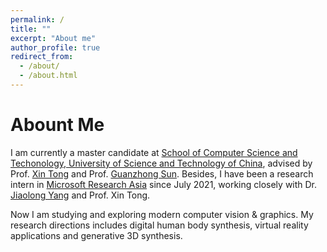 ```yaml
---
permalink: /
title: ""
excerpt: "About me"
author_profile: true
redirect_from: 
  - /about/
  - /about.html
---
```


Abount Me
=====
I am currently a master candidate at [School of Computer Science and Techonology, University of Science and Technology of China](http://cs.ustc.edu.cn/main.htm), advised by Prof. [Xin Tong](https://www.microsoft.com/en-us/research/people/xtong/) and Prof. [Guanzhong Sun](http://staff.ustc.edu.cn/~gzsun/). Besides, I have been a research intern in [Microsoft Research Asia](https://www.msra.cn/) since July 2021, working closely with Dr. [Jiaolong Yang](https://jlyang.org/) and Prof. Xin Tong.

Now I am studying and exploring modern computer vision & graphics. My research directions includes digital human body synthesis, virtual reality applications and generative 3D synthesis.

